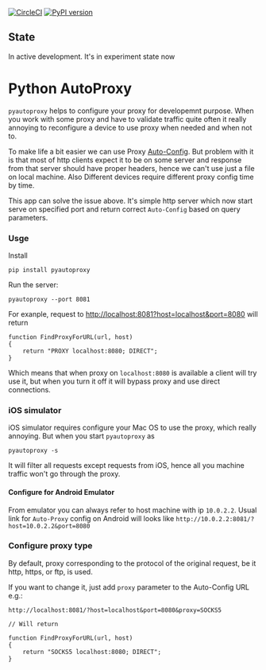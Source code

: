 [![CircleCI](https://circleci.com/gh/yamsergey/pyautoproxy.svg?style=svg&circle-token=a3ff3d7f5da08b8af00e14b5f704d375855f5685)](https://circleci.com/gh/yamsergey/pyautoproxy) [![PyPI version](https://badge.fury.io/py/pyautoproxy.svg)](https://badge.fury.io/py/pyautoproxy)

## State 
In active development. It's in experiment state now

# Python AutoProxy

`pyautoproxy` helps to configure your proxy for developemnt purpose.
When you work with some proxy and have to validate traffic quite often it really annoying to reconfigure a device to use proxy when needed and when not to.

To make life a bit easier we can use Proxy [Auto-Config](https://en.wikipedia.org/wiki/Proxy_auto-config). But problem with it is that most of http clients expect it to be on some server and response from that server should have proper headers, hence we can't use just a file on local machine.  Also Different devices require different proxy config time by time.

This app can solve the issue above. It's simple http server which now start serve on specified port and return correct `Auto-Config` based on query parameters.

### Usge 

Install
```
pip install pyautoproxy
```

Run the server:
```
pyautoproxy --port 8081
```

For exanple, request to [http://localhost:8081?host=localhost&port=8080](http://localhost:8081/?host=localhost&port=8080) will return
```
function FindProxyForURL(url, host)
{
    return "PROXY localhost:8080; DIRECT";
}

```

Which means that when proxy on `localhost:8080` is available a client will try use it, but when you turn it off it will bypass proxy and use direct connections.

### iOS simulator

iOS simulator requires configure your Mac OS to use the proxy, which really annoying. But when you start `pyautoproxy` as
```
pyautoproxy -s
``` 

It will filter all requests except requests from iOS, hence all you machine traffic won't go through the proxy.  
#### Configure for Android Emulator
From emulator you can always refer to host machine with ip `10.0.2.2`. Usual link for `Auto-Proxy` config on Android will looks like `http://10.0.2.2:8081/?host=10.0.2.2&port=8080` 


### Configure proxy type

By default, proxy corresponding to the protocol of the original request, be it http, https, or ftp, is used.

If you want to change it, just add `proxy` parameter to the Auto-Config URL e.g.:
```
http://localhost:8081/?host=localhost&port=8080&proxy=SOCKS5

// Will return

function FindProxyForURL(url, host)
{
    return "SOCKS5 localhost:8080; DIRECT";
}
```